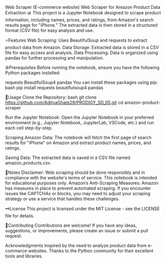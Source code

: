 Web Scraper (E-commerce website)
Web Scraper for Amazon Product Data Extraction 📊
This project is a Jupyter Notebook designed to scrape product information, including names, prices, and ratings, from Amazon's search results page for "iPhone." The extracted data is then stored in a structured format (CSV file) for easy analysis and use.

⭐Features
Web Scraping: Uses BeautifulSoup and requests to extract product data from Amazon. Data Storage: Extracted data is stored in a CSV file for easy access and analysis. Data Processing: Data is organized using pandas for further processing and manipulation.

⚙️Prerequisites
Before running the notebook, ensure you have the following Python packages installed:

requests
BeautifulSoup4
pandas You can install these packages using pip:
bash pip install requests beautifulsoup4 pandas

🚀Usage
Clone the Repository: bash git clone https://github.com/AdityaGhate29/PRODIGY_SD_05.git
cd amazon-product-scraper

Run the Jupyter Notebook:
Open the Jupyter Notebook in your preferred environment (e.g., Jupyter Notebook, JupyterLab, VSCode, etc.) and run each cell step-by-step.

Scraping Amazon Data:
The notebook will fetch the first page of search results for "iPhone" on Amazon and extract product names, prices, and ratings.

Saving Data:
The extracted data is saved in a CSV file named amazon_products.csv.

📝Notes
Disclaimer: Web scraping should be done responsibly and in compliance with the website's terms of service. This notebook is intended for educational purposes only. Amazon’s Anti-Scraping Measures: Amazon has measures in place to prevent automated scraping. If you encounter issues like CAPTCHAs or blocks, you may need to adjust your scraping strategy or use a service that handles these challenges.

🗝️License
This project is licensed under the MIT License - see the LICENSE file for details.

🤝Contributing
Contributions are welcome! If you have any ideas, suggestions, or improvements, please create an issue or submit a pull request.

Acknowledgments
Inspired by the need to analyze product data from e-commerce websites. Thanks to the Python community for their excellent tools and libraries.
